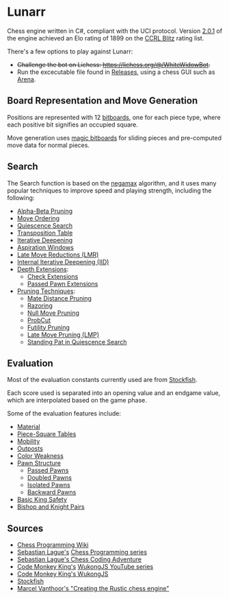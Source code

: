 # Lunarr

Chess engine written in C#, compliant with the UCI protocol. Version [2.0.1](https://github.com/Eliagiac/lunarr-chess-engine/releases/tag/v2.0.1) of the engine achieved an Elo rating of 1899 on the [CCRL Blitz](https://www.computerchess.org.uk/ccrl/404/) rating list.

There's a few options to play against Lunarr:
- ~~Challenge the bot on Lichess: https://lichess.org/@/WhiteWidowBot.~~
- Run the excecutable file found in [Releases](https://github.com/Eliagiac/white-widow/releases), using a chess GUI such as [Arena](http://www.playwitharena.de/).

## Board Representation and Move Generation

Positions are represented with 12 [bitboards](https://www.chessprogramming.org/Bitboards), one for each piece type, where each positive bit signifies an occupied square.

Move generation uses [magic bitboards](https://www.chessprogramming.org/Magic_Bitboards) for sliding pieces and pre-computed move data for normal pieces.

## Search

The Search function is based on the [negamax](https://www.chessprogramming.org/Negamax) algorithm, and it uses many popular techniques to improve speed and playing strength, including the following:
- [Alpha-Beta Pruning](https://www.chessprogramming.org/Alpha-Beta)
- [Move Ordering](https://www.chessprogramming.org/Move_Ordering)
- [Quiescence Search](https://www.chessprogramming.org/Quiescence_Search)
- [Transposition Table](https://www.chessprogramming.org/Transposition_Table)
- [Iterative Deepening](https://www.chessprogramming.org/Iterative_Deepening)
- [Aspiration Windows](https://www.chessprogramming.org/Aspiration_Windows)
- [Late Move Reductions (LMR)](https://www.chessprogramming.org/Late_Move_Reductions)
- [Internal Iterative Deepening (IID)](https://www.chessprogramming.org/Internal_Iterative_Deepening)
- [Depth Extensions](https://www.chessprogramming.org/Extensions):
  - [Check Extensions](https://www.chessprogramming.org/Check_Extensions)
  - [Passed Pawn Extensions](https://www.chessprogramming.org/Passed_Pawn_Extensions)
- [Pruning Techniques](https://www.chessprogramming.org/Pruning):
  - [Mate Distance Pruning](https://www.chessprogramming.org/Mate_Distance_Pruning)
  - [Razoring](https://www.chessprogramming.org/Razoring)
  - [Null Move Pruning](https://www.chessprogramming.org/Null_Move_Pruning)
  - [ProbCut](https://www.chessprogramming.org/ProbCut)
  - [Futility Pruning](https://www.chessprogramming.org/Futility_Pruning)
  - [Late Move Pruning (LMP)](https://www.chessprogramming.org/Futility_Pruning#MoveCountBasedPruning)
  - [Standing Pat in Quiescence Search](https://www.chessprogramming.org/Quiescence_Search#StandPat)

## Evaluation

Most of the evaluation constants currently used are from [Stockfish](https://github.com/official-stockfish/Stockfish).

Each score used is separated into an opening value and an endgame value, which are interpolated based on the game phase.

Some of the evaluation features include:
- [Material](https://www.chessprogramming.org/Material)
- [Piece-Square Tables](https://www.chessprogramming.org/Piece-Square_Tables)
- [Mobility](https://www.chessprogramming.org/Mobility)
- [Outposts](https://www.chessprogramming.org/Outposts)
- [Color Weakness](https://www.chessprogramming.org/Color_Weakness)
- [Pawn Structure](https://www.chessprogramming.org/Pawn_Structure)
  - [Passed Pawns](https://www.chessprogramming.org/Passed_Pawn)
  - [Doubled Pawns](https://www.chessprogramming.org/Doubled_Pawn)
  - [Isolated Pawns](https://www.chessprogramming.org/Isolated_Pawn)
  - [Backward Pawns](https://www.chessprogramming.org/Backward_Pawn)
- [Basic King Safety](https://www.chessprogramming.org/King_Safety)
- [Bishop and Knight Pairs](https://www.chessprogramming.org/Bishop_Pair)

## Sources

- [Chess Programming Wiki](https://www.chessprogramming.org/Main_Page)
- [Sebastian Lague's](https://github.com/SebLague) [Chess Programming series](https://www.youtube.com/watch?v=_vqlIPDR2TU&list=PLFt_AvWsXl0cvHyu32ajwh2qU1i6hl77c&pp=iAQB)
- [Sebastian Lague's Chess Coding Adventure](https://github.com/SebLague/Chess-Coding-Adventure)
- [Code Monkey King's](https://github.com/maksimKorzh) [WukongJS YouTube series](https://www.youtube.com/watch?v=uA22IJSiEyc&list=PLmN0neTso3JyHz4YvcQrfS7pd9pC_BFBc&pp=iAQB)
- [Code Monkey King's WukongJS](https://github.com/maksimKorzh/wukongJS)
- [Stockfish](https://github.com/official-stockfish/Stockfish)
- [Marcel Vanthoor's "Creating the Rustic chess engine"](https://rustic-chess.org/front_matter/title.html)
